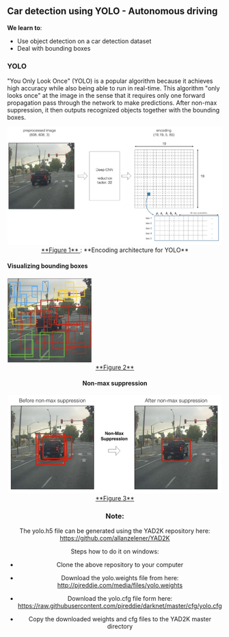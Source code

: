 ## Car detection using YOLO - Autonomous driving

**We learn to**:
- Use object detection on a car detection dataset
- Deal with bounding boxes


### YOLO
"You Only Look Once" (YOLO) is a popular algorithm because it achieves high accuracy while also being able to run in real-time. This algorithm "only looks once" at the image in the sense that it requires only one forward propagation pass through the network to make predictions. After non-max suppression, it then outputs recognized objects together with the bounding boxes.

<img src="nb_images/architecture.png" style="width:700px;height:400;">
<caption><center> <u> **Figure 1** </u>: **Encoding architecture for YOLO**<br> </center></caption>


#### Visualizing bounding boxes

<img src="nb_images/anchor_map.png" style="width:200px;height:200;">
<caption><center> <u> **Figure 2** </u>
    

#### Non-max suppression

<img src="nb_images/non-max-suppression.png" style="width:500px;height:400;">
<caption><center> <u> **Figure 3** </u>
    
    
### Note:

The yolo.h5 file can be generated using the YAD2K repository here: https://github.com/allanzelener/YAD2K

Steps how to do it on windows:

* Clone the above repository to your computer

* Download the yolo.weights file from here: http://pjreddie.com/media/files/yolo.weights

* Download the yolo.cfg file form here: https://raw.githubusercontent.com/pjreddie/darknet/master/cfg/yolo.cfg

* Copy the downloaded weights and cfg files to the YAD2K master directory